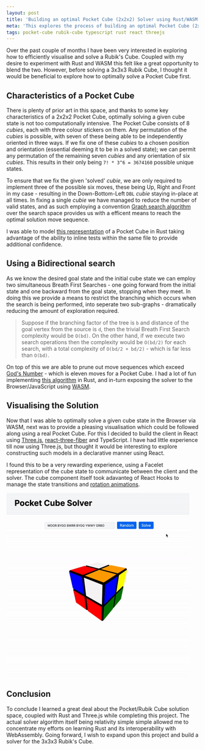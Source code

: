 ```yaml
---
layout: post
title: 'Building an optimal Pocket Cube (2x2x2) Solver using Rust/WASM and Three.js/React'
meta: 'This explores the process of building an optimal Pocket Cube (2x2x2) Solver using Rust/WASM and Three.js/React'
tags: pocket-cube rubik-cube typescript rust react threejs
---
```


Over the past couple of months I have been very interested in exploring how to efficiently visualise and solve a Rubik's Cube.
Coupled with my desire to experiment with Rust and WASM this felt like a great opportunity to blend the two.
However, before solving a 3x3x3 Rubik Cube, I thought it would be beneficial to explore how to optimally solve a Pocket Cube first.

<!--more-->

## Characteristics of a Pocket Cube

There is plenty of prior art in this space, and thanks to some key characteristics of a 2x2x2 Pocket Cube, optimally solving a given cube state is not too computationally intensive.
The Pocket Cube consists of 8 _cubies_, each with three colour stickers on them.
Any permutation of the _cubies_ is possible, with seven of these being able to be independently oriented in three ways.
If we fix one of these _cubies_ to a chosen position and orientation (essential deeming it to be in a solved state); we can permit any permutation of the remaining seven _cubies_ and any orientation of six _cubies_.
This results in their only being `7! * 3^6 = 3674160` possible unique states.

To ensure that we fix the given 'solved' _cubie_, we are only required to implement three of the possible six moves, these being Up, Right and Front in my case - resulting in the Down-Bottom-Left `DBL` _cubie_ staying in-place at all times.
In fixing a single _cubie_ we have managed to reduce the number of valid states, and as such employing a convention [Graph search algorithm](https://en.wikipedia.org/wiki/Graph_traversal) over the search space provides us with a efficent means to reach the optimal solution move sequence.

I was able to model [this representation](https://github.com/eddmann/pocket-cube-solver/blob/main/solver/src/cube.rs) of a Pocket Cube in Rust taking advantage of the ability to inline tests within the same file to provide additional confidence.

## Using a Bidirectional search

As we know the desired goal state and the initial cube state we can employ two simultaneous Breath First Searches - one going forward from the initial state and one backward from the goal state, stopping when they meet.
In doing this we provide a means to restrict the branching which occurs when the search is being performed, into seperate two sub-graphs - dramatically reducing the amount of exploration required.

> Suppose if the branching factor of the tree is `b` and distance of the goal vertex from the source is `d`, then the trivial Breath First Search complexity would be `O(bd)`.
> On the other hand, if we execute two search operations then the complexity would be `O(bd/2)` for each search, with a total complexity of `O(bd/2 + bd/2)` - which is far less than `O(bd)`.

On top of this we are able to prune out move sequences which exceed [God's Number](https://en.wikipedia.org/wiki/God%27s_algorithm) - which is eleven moves for a Pocket Cube.
I had a lot of fun implementing [this algorithm](https://github.com/eddmann/pocket-cube-solver/blob/main/solver/src/solve.rs) in Rust, and in-turn exposing the solver to the Browser/JavaScript using [WASM](https://rustwasm.github.io/docs/book/).

## Visualising the Solution

Now that I was able to optimally solve a given cube state in the Browser via WASM, next was to provide a pleasing visualisation which could be followed along using a real Pocket Cube.
For this I decided to build the client in React using [Three.js](https://threejs.org/), [react-three-fiber](https://github.com/pmndrs/react-three-fiber) and TypeScript.
I have had little experience till now using Three.js, but thought it would be interesting to explore constructing such models in a declarative manner using React.

I found this to be a very rewarding experience, using a Facelet representation of the cube state to communicate between the client and the solver.
The cube component itself took adavanteg of React Hooks to manage the state transitions and [rotation animations](https://github.com/eddmann/pocket-cube-solver/blob/main/client/src/Cube/rotation.ts).

[![Visualising the Solution](/uploads/building-an-optimal-pocket-cube-solver-using-rust-wasm-threejs-and-react/solution.gif)](https://eddmann.com/pocket-cube-solver/)

## Conclusion

To conclude I learned a great deal about the Pocket/Rubik Cube solution space, coupled with Rust and Three.js while completing this project.
The actual solver algorithm itself being relativity simple simple allowed me to concentrate my efforts on learning Rust and its interoperability with WebAssembly.
Going forward, I wish to expand upon this project and build a solver for the 3x3x3 Rubik's Cube.
